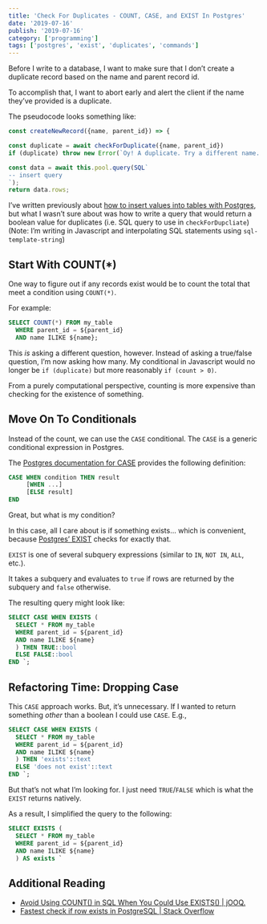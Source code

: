 ```yaml
---
title: 'Check For Duplicates - COUNT, CASE, and EXIST In Postgres'
date: '2019-07-16'
publish: '2019-07-16'
category: ['programming']
tags: ['postgres', 'exist', 'duplicates', 'commands']
---
```


Before I write to a database, I want to make sure that I don’t create a duplicate record based on the name and parent record id.

To accomplish that, I want to abort early and alert the client if the name they’ve provided is a duplicate.

The pseudocode looks something like:

```javascript
const createNewRecord({name, parent_id}) => {

const duplicate = await checkForDuplicate({name, parent_id})
if (duplicate) throw new Error(`Oy! A duplicate. Try a different name. We already have a value for --> `, ${name})

const data = await this.pool.query(SQL`
-- insert query
`);
return data.rows;
```

I’ve written previously about [how to insert values into tables with Postgres](psql-insert-multiple-values/), but what I wasn’t sure about was how to write a query that would return a boolean value for duplicates (i.e. SQL query to use in `checkForDupcliate`)
(Note: I’m writing in Javascript and interpolating SQL statements using `sql-template-string`)

## Start With COUNT(\*)

One way to figure out if any records exist would be to count the total that meet a condition using `COUNT(*)`.

For example:

```sql
SELECT COUNT(*) FROM my_table
  WHERE parent_id = ${parent_id}
  AND name ILIKE ${name};
```

This _is_ asking a different question, however. Instead of asking a true/false question, I’m now asking how many.
My conditional in Javascript would no longer be `if (duplicate)` but more reasonably `if (count > 0)`.

From a purely computational perspective, counting is more expensive than checking for the existence of something.

## Move On To Conditionals

Instead of the count, we can use the `CASE` conditional. The `CASE` is a generic conditional expression in Postgres.

The [Postgres documentation for CASE](https://www.postgresql.org/docs/current/functions-conditional.html#FUNCTIONS-CASE) provides the following definition:

```sql
CASE WHEN condition THEN result
     [WHEN ...]
     [ELSE result]
END
```

Great, but what is my condition?

In this case, all I care about is if something exists… which is convenient, because [Postgres’ EXIST](https://www.postgresql.org/docs/current/functions-subquery.html#FUNCTIONS-SUBQUERY-EXISTS) checks for exactly that.

`EXIST` is one of several subquery expressions (similar to `IN`, `NOT IN`, `ALL`, etc.).

It takes a subquery and evaluates to `true` if rows are returned by the subquery and `false` otherwise.

The resulting query might look like:

```sql
SELECT CASE WHEN EXISTS (
  SELECT * FROM my_table
  WHERE parent_id = ${parent_id}
  AND name ILIKE ${name}
  ) THEN TRUE::bool
  ELSE FALSE::bool
END `;
```

## Refactoring Time: Dropping Case

This `CASE` approach works. But, it’s unnecessary. If I wanted to return something _other_ than a boolean I could use `CASE`. E.g.,

```sql
SELECT CASE WHEN EXISTS (
  SELECT * FROM my_table
  WHERE parent_id = ${parent_id}
  AND name ILIKE ${name}
  ) THEN 'exists'::text
  ELSE 'does not exist'::text
END `;
```

But that’s not what I’m looking for. I just need `TRUE`/`FALSE` which is what the `EXIST` returns natively.

As a result, I simplified the query to the following:

```sql
SELECT EXISTS (
  SELECT * FROM my_table
  WHERE parent_id = ${parent_id}
  AND name ILIKE ${name}
  ) AS exists `
```

## Additional Reading

-   [Avoid Using COUNT() in SQL When You Could Use EXISTS() | jOOQ.](https://blog.jooq.org/2016/09/14/avoid-using-count-in-sql-when-you-could-use-exists/)
-   [Fastest check if row exists in PostgreSQL | Stack Overflow](https://stackoverflow.com/questions/7471625/fastest-check-if-row-exists-in-postgresql)
